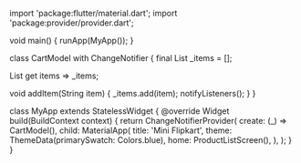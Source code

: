 import 'package:flutter/material.dart';
import 'package:provider/provider.dart';

void main() {
  runApp(MyApp());
}

class CartModel with ChangeNotifier {
  final List<String> _items = [];

  List<String> get items => _items;

  void addItem(String item) {
    _items.add(item);
    notifyListeners();
  }
}

class MyApp extends StatelessWidget {
  @override
  Widget build(BuildContext context) {
    return ChangeNotifierProvider(
      create: (_) => CartModel(),
      child: MaterialApp(
        title: 'Mini Flipkart',
        theme: ThemeData(primarySwatch: Colors.blue),
        home: ProductListScreen(),
      ),
    );
  }
}
